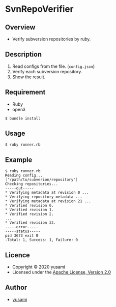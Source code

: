 # SvnRepoVerifier

## Overview

* Verify subversion repositories by ruby.

## Description

1. Read configs from the file. (`config.json`)
2. Verify each subversion repository.
3. Show the result.

## Requirement

* Ruby
* open3

~~~
$ bundle install
~~~

## Usage

~~~
$ ruby runner.rb
~~~

## Example

~~~
$ ruby runner.rb                 
Reading config...
["/path/to/subverion/repository"]
Checking repositories...
-----out-----
* Verifying metadata at revision 0 ...
* Verifying repository metadata ...
* Verifying metadata at revision 21 ...
* Verified revision 0.
* Verified revision 1.
* Verified revision 2.
...
* Verified revision 33.
-----error-----
-----status-----
pid 3673 exit 0
-Total: 1, Success: 1, Failure: 0
~~~

## Licence

* Copyright &copy; 2020 yusami
* Licensed under the [Apache License, Version 2.0][Apache]

[Apache]: http://www.apache.org/licenses/LICENSE-2.0


## Author

* [yusami](https://github.com/yusami)
